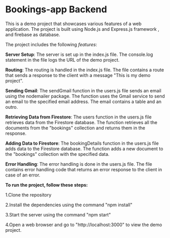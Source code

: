 # Bookings-app Backend

This is a demo project that showcases various features of a web application. The project is built using Node.js and Express.js framework , and firebase as database.

The project includes the following _features_:

**Server Setup**:
The server is set up in the index.js file. The console.log statement in the file logs the URL of the demo project.

**Routing**:
The routing is handled in the index.js file. The file contains a route that sends a response to the client with a message "This is my demo project".

**Sending Gmail**:
The sendGmail function in the users.js file sends an email using the nodemailer package. The function uses the Gmail service to send an email to the specified email address. The email contains a table and an outro.

**Retrieving Data from Firestore**:
The users function in the users.js file retrieves data from the Firestore database. The function retrieves all the documents from the "bookings" collection and returns them in the response.

**Adding Data to Firestore**:
The bookingDetails function in the users.js file adds data to the Firestore database. The function adds a new document to the "bookings" collection with the specified data.

**Error Handling**:
The error handling is done in the users.js file. The file contains error handling code that returns an error response to the client in case of an error.

**To run the project, follow these steps:**

1.Clone the repository

2.Install the dependencies using the command "npm install"

3.Start the server using the command "npm start"

4.Open a web browser and go to "http://localhost:3000" to view the demo project.
